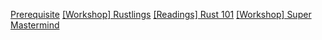 [Prerequisite](0_prerequisite.md)
[[Workshop] Rustlings](workshops/1_rustlings.md)
[[Readings] Rust 101](readings/1_rust_101.md)
[[Workshop] Super Mastermind](workshops/2_super_mastermind.md)